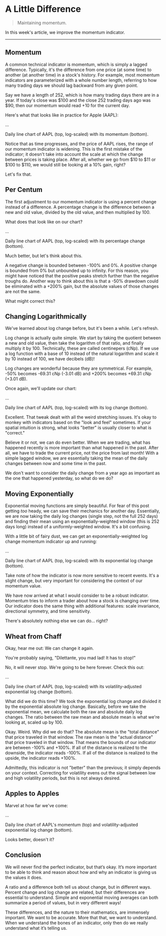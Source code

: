 # A Little Difference

> Maintaining momentum.

In this week's article, we improve the momentum indicator.

---

## Momentum

A common technical indicator is momentum, which is simply a lagged difference. Typically, it's the difference from one price (at some time) to another (at another time) in a stock's history. For example, most momentum indicators are parameterized with a whole number length, referring to how many trading days we should lag backward from any given point.

Say we have a length of 252, which is how many trading days there are in a year. If today's close was $100 and the close 252 trading days ago was $90, then our momentum would read +10 for the current day.

Here's what that looks like in practice for Apple (AAPL):

...

Daily line chart of AAPL (top, log-scaled) with its momentum (bottom).

Notice that as time progresses, and the price of AAPL rises, the range of our momentum indicator is widening. This is the first mistake of the indicator; it doesn't take into account the scale at which the change between prices is taking place. After all, whether we go from $10 to $11 or $100 to $110, we would still be looking at a 10% gain, right?

Let's fix that.

## Per Centum

The first adjustment to our momentum indicator is using a percent change instead of a difference. A percentage change is the difference between a new and old value, divided by the old value, and then multiplied by 100.

What does that look like on our chart?

...

Daily line chart of AAPL (top, log-scaled) with its percentage change (bottom).

Much better, but let's think about this.

A negative change is bounded between -100% and 0%. A positive change is bounded from 0% but unbounded up to infinity. For this reason, you might have noticed that the positive peaks stretch further than the negative troughs do. Another way to think about this is that a -50% drawdown could be eliminated with a +200% gain, but the absolute values of those changes are not the same.

What might correct this?

## Changing Logarithmically

We've learned about log change before, but it's been a while. Let's refresh.

Log change is actually quite simple. We start by taking the quotient between a new and old value, then take the logarithm of that ratio, and finally multiply it by 100. Technically, these are called centinepers (cNp). If we use a log function with a base of 10 instead of the natural logarithm and scale it by 10 instead of 100, we have decibels (dB)!

Log changes are wonderful because they are symmetrical. For example, -50% becomes -69.31 cNp (-3.01 dB) and +200% becomes +69.31 cNp (+3.01 dB).

Once again, we'll update our chart:

...

Daily line chart of AAPL (top, log-scaled) with its log change (bottom).

Excellent. That tweak dealt with all the weird stretching issues. It's okay to monkey with indicators based on the "look and feel" sometimes. If your spatial intuition is strong, what looks "better" is usually closer to what is "correct."

Believe it or not, we can do even better. When we are trading, what has happened recently is more important than what happened in the past. After all, we have to trade the current price, not the price from last month! With a simple lagged window, we are essentially taking the mean of the daily changes between now and some time in the past.

We don't want to consider the daily change from a year ago as important as the one that happened yesterday, so what do we do?

## Moving Exponentially

Exponential moving functions are simply beautiful. For fear of this post getting *too* heady, we can save their mechanics for another day. Essentially, we are now taking the daily log changes (single step, not the full 252 days) and finding their mean using an exponentially-weighted window (this is 252 days long) instead of a uniformly-weighted window. It's a bit confusing.

With a little bit of fairy dust, we can get an exponentially-weighted log change momentum indicator up and running:

...

Daily line chart of AAPL (top, log-scaled) with its exponential log change (bottom).

Take note of how the indicator is now more sensitive to recent events. It's a slight change, but very important for considering the context of our momentum value.

We have now arrived at what I would consider to be a robust indicator. Momentum tries to inform a trader about how a stock is changing over time. Our indicator does the same thing with additional features: scale invariance, directional symmetry, and time sensitivity.

There's absolutely nothing else we can do... right?

## Wheat from Chaff

Okay, hear me out: We can change it again.

You're probably saying, "Dilettante, you mad lad! It has to stop!"

No, it will never stop. We're going to be here forever. Check this out:

...

Daily line chart of AAPL (top, log-scaled) with its volatility-adjusted exponential log change (bottom).

What did we do this time? We took the exponential log change and divided it by the exponential absolute log change. Basically, before we take the exponential mean, we calculate both the raw and absolute daily log changes. The ratio between the raw mean and absolute mean is what we're looking at, scaled up by 100.

Okay. Weird. Why did we do that? The absolute mean is the "total distance" that price traveled in that window. The raw mean is the "actual distance" that price traveled in that window. That means the bounds of our indicator are between -100% and +100%. If all of the distance is realized to the downside, the indicator reads -100%. If all of the distance is realized to the upside, the indicator reads +100%.

Admittedly, this indicator is not "better" than the previous; it simply depends on your context. Correcting for volatility evens out the signal between low and high volatility periods, but this is not always desired.

## Apples to Apples

Marvel at how far we've come:

...

Daily line chart of AAPL's momentum (top) and volatility-adjusted exponential log change (bottom).

Looks better, doesn't it?

## Conclusion

We will never find the perfect indicator, but that’s okay. It’s more important to be able to think and reason about how and why an indicator is giving us the values it does.

A ratio and a difference both tell us about change, but in different ways. Percent change and log change are related, but their differences are essential to understand. Simple and exponential moving averages can both summarize a period of values, but in very different ways!

These differences, and the nature to their mathematics, are immensely important. We want to be accurate. More that that, we want to understand. When we understand the bones of an indicator, only then do we really understand what it’s telling us.
